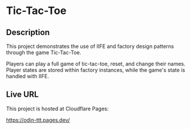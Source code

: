 # Tic-Tac-Toe

## Description

This project demonstrates the use of IIFE and factory design patterns through the game Tic-Tac-Toe.

Players can play a full game of tic-tac-toe, reset, and change their names.
Player states are stored within factory instances, while the game's state is handled with IIFE.

## Live URL

This project is hosted at Cloudflare Pages:

https://odin-ttt.pages.dev/
